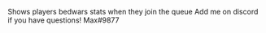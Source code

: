 Shows players bedwars stats when they join the queue
Add me on discord if you have questions! Max#9877
